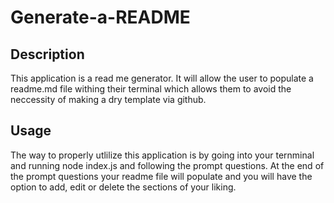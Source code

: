 
# Generate-a-README

## Description
This application is a read me generator. It will allow the user to populate a readme.md file withing their terminal which allows them to avoid the neccessity of making a dry template via github.


## Usage
The way to properly utlilize this application is by going into your ternminal and running node index.js and following the prompt questions. At the end of the prompt questions your readme file will populate and you will have the option to add, edit or delete the sections of your liking.


